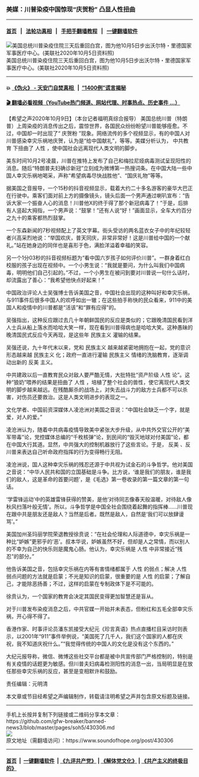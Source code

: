 ###  美媒：川普染疫中国惊现“庆贺粉” 凸显人性扭曲
------------------------

#### [首页](https://github.com/gfw-breaker/banned-news3/blob/master/README.md) &nbsp;&nbsp;|&nbsp;&nbsp; [法轮功真相](https://github.com/begood0513/basic/blob/master/README.md)  &nbsp;&nbsp;|&nbsp;&nbsp; [手把手翻墙教程](https://github.com/gfw-breaker/guides/wiki)  &nbsp;&nbsp;|&nbsp;&nbsp; [一键翻墙软件](https://github.com/gfw-breaker/nogfw/blob/master/README.md)  



<div><img alt="美国总统川普染疫住院三天后重回白宫，图为他10月5日步出沃尔特・里德国家军事医疗中心。(美联社2020年10月5日资料照)" src="https://img.soundofhope.org/2020-10/678-1602227940854.jpg"/>
<br/><figcaption class="caption">
 美国总统川普染疫住院三天后重回白宫，图为他10月5日步出沃尔特・里德国家军事医疗中心。(美联社2020年10月5日资料照)
</figcaption></div><hr/>

#### 💥 [《伪火》 - 天安门自焚真相 ](http://158.247.195.190:10000/videos/blog/weihuo.html)&nbsp; |&nbsp; [“1400例”谎言揭秘  ](http://158.247.195.190:10000/videos/blog/jiexi1400.html)

#### [ 🎬  翻墙必看视频（YouTube热门频道、网站代理、时事热点、历史事件 ...）](https://github.com/gfw-breaker/links/blob/master/banned.md)

<div><div class="Content__Wrapper sc-1bvya0-0 grZQxZ">
 <p class="meta-top">
  <span class="meta">
   【希望之声2020年10月9日】（本台记者福明真综合报导）
  </span>
  美国总统川普（特朗普）上周染疫的消息传出之后，震惊世界，各国民众纷纷盼望川普能够痊愈。不过，中国却一时出现了“
  <ok href="/term/393568">
   庆贺粉
  </ok>
  ”现象。网络流传的多个视频显示，有的中国人对川普感染幸灾乐祸地庆贺，认为是“给中国献礼”，等等。美媒分析认为，
  <ok href="/term/10449">
   中共教育
  </ok>
  下扭曲了
  <ok href="/term/8709">
   人性
  </ok>
  ，使中国社会远离现代人类文明的脚步。
 </p>
 <p>
  美东时间10月2号凌晨，川普在推特上发布了自己和梅拉尼娅病毒测试呈现阳性的消息。随后“特朗普夫妇确诊新冠”立刻成为微博第一热搜词条。在中国大陆一些中国人幸灾乐祸地喝采，声称“希望病毒尽快战胜他”、“国庆礼物”等等。
 </p>
 <div class="AD_Embed__Wrap-sc-1xslmin-0 igMuqX module desktop">
  <div>
  </div>
 </div>
 <p>
  据美国之音报导，一个15秒的抖音视频显示，载着大约二十多名游客的豪华大巴正在行驶中。乘客们面对前上方的摄像镜头，镜头后面一个男声通过喇叭宣布：“告诉大家一个振奋人心的消息！川普他X的终于得了那个新冠病毒了！”于是，后排有人竖起大拇指，一个男声说：“鼓掌！”还有人说“好！”画面显示，全车大约百分之九十的乘客都热烈鼓掌。
 </p>
 <p>
  一个东森新闻的7秒视频配上了英文字幕。街头受访的两名蓝衣女子中的年纪较轻者兴高采烈地说：“举国欢庆，普天同庆，非常非常好！这是川普给中国的一个献礼。”站在她身边的同伴也是喜形于色，满脸洋溢着幸福的笑容。
 </p>
 <p>
  另一个1分03秒的抖音视频标题为“看中国六岁孩子如何评价川普”。一群身着红白校服的孩子出现在视频中。一个小男生说：“我就是要问，为什么叫我们中国病毒，明明他们自己引起的。”不过，一个小男生在被问到要对川普说一句什么话时，却流露出了善心：“我希望他快点好起来！”
 </p>
 <p>
  中国政治评论人士吴强博士告诉美国之音，中国社会出现的这种叫好和幸灾乐祸，与911事件后很多中国人的欢呼如出一辙；在这些拍手称快的民众看来，911中的美国人和疫情中的川普都是“活该”和“罪有应得”的。
 </p>
 <p>
  吴强指出，这种反应跟过去几十年朝鲜国民的反应是类似的；它跟晚清国民看到洋人士兵从船上落水而哈哈大笑一样，现在看到川普得病也是哈哈大笑。这种愚昧的晚清国民式反应今天再现，是这些年
  <ok href="/term/3722">
   民族主义
  </ok>
  灌输的结果。
 </p>
 <p>
  吴强还说，九十年代末以来，党和
  <ok href="/term/3722">
   民族主义
  </ok>
  越来越紧密地拥抱在一起，党的意识形态越来越
  <ok href="/term/3722">
   民族主义
  </ok>
  化；政府一直进行灌输
  <ok href="/term/3722">
   民族主义
  </ok>
  情绪的洗脑教育，逐渐调动出新的
  <ok href="/term/2435">
   反美
  </ok>
  主义。
 </p>
 <p>
  中共建政以后一直教育民众对敌人要严酷无情，大批特批“资产阶级
  <ok href="/term/8709">
   人性
  </ok>
  论”。这种“狼奶”喂养的结果是扭曲了
  <ok href="/term/8709">
   人性
  </ok>
  ，培植了整个社会的兽性，使它离现代人类文明的脚步越来越远。在残酷厮杀的战场上，对失去战斗力的敌方士兵都不可以杀害，对伤员还要救治。这是人类文明进步的表现之一。
 </p>
 <p>
  文化学者、中国前资深媒体人凌沧洲对美国之音说：“中国社会缺乏一个字，就是爱，对人的爱。”
 </p>
 <p>
  凌沧洲认为，随着中共病毒疫情导致美中紧张大步升级，从中共外交官公开的“美军带毒”论，党控媒体总编的“千枚核弹”论，到民间的“毁灭地球对付美国”论，都在中国大行其道。显然，中共强大的控制机器放行了这些言论。于是，
  <ok href="/term/2435">
   反美
  </ok>
  、反川普来表达自己听命政府指挥的行为变得畅行无阻。
 </p>
 <p>
  凌沧洲说，国人这种幸灾乐祸的残忍还源于中共视为试金石的斗争哲学。他对美国之音说：“中华人民共和国的立国基础是斗争。比方说，‘谁是我们的朋友，谁是我们的敌人，这是革命的首要问题’，是《毛选》第一卷收录的第一篇文章的第一句话。
 </p>
 <div class="AD_Embed__Wrap-sc-1xslmin-0 igMuqX module desktop">
  <div>
  </div>
 </div>
 <p>
  ‘学雷锋运动’中的英雄雷锋获得的赞美，是他‘对待同志像春天般温暖，对待敌人像秋风扫落叶般无情’。所以，斗争哲学是中国全社会围绕着起舞的指挥棒……川普现在跟中共是朋友还是敌人？当然是后者。既然是敌人，自然是‘我们可以放肆谩骂’。”
 </p>
 <p>
  美国加州圣玛丽学院荣退教授徐贲说：“在社会伦理和人际道德中，幸灾乐祸是一种比“妒嫉”更邪乎的‘恶’。叔本华说，妒嫉虽然不好，但却是人之常情，而以别人的不幸为自己的快乐则是魔鬼心肠。他认为，幸灾乐祸是
  <ok href="/term/8709">
   人性
  </ok>
  中非常接近“残忍”的部分。”
 </p>
 <p>
  他告诉美国之音，包括幸灾乐祸在内等有害情绪都属于
  <ok href="/term/8709">
   人性
  </ok>
  的弱点；解决
  <ok href="/term/8709">
   人性
  </ok>
  弱点问题的方法就是启蒙；不光是知识的启蒙，很重要的是
  <ok href="/term/8709">
   人性
  </ok>
  的启蒙；了解自己，才能除恶扬善；不过，这样的启蒙在专制政体下是不可能的。
 </p>
 <p>
  徐贲认为，一个国家的教育会决定其国民变得更加智慧还是盲从。
 </p>
 <p>
  对于川普发布染疫消息之后，中共官媒一开始并未表态，但粉红和五毛全部幸灾乐祸，开心得不得了。
 </p>
 <p>
  香港作家、时事评论员潘东凯接受大纪元《珍言真语》热点直播栏目采访时则表示，以2001年“911”事件举例说，“美国死了几千人，我们这个国家的人都在庆祝，我不知道庆祝什么。”“我觉得传统的中国人的文化是没有这个东西的。”
 </p>
 <p>
  大纪元报导称，微信、微博这些社交平台都是被中共宣传部门严格控制的，特别是有关疫情的话题更为敏感。但川普夫妇病毒检测阳性的消息一出，当局明显是在放任那些幸灾乐祸的反应，甚至是变相默许和鼓励。
 </p>
 <p class="meta-btm">
  责任编辑：元明清
 </p>
 <p class="meta-btm">
  本文章或节目经希望之声编辑制作，转载请注明希望之声并包含原文标题及链接。
 </p>
</div>
</div>
<hr/>
手机上长按并复制下列链接或二维码分享本文章：<br/>
https://github.com/gfw-breaker/banned-news3/blob/master/pages/soh5/430306.md <br/>
<a href='https://github.com/gfw-breaker/banned-news3/blob/master/pages/soh5/430306.md'><img src='https://github.com/gfw-breaker/banned-news3/blob/master/pages/soh5/430306.md.png'/></a> <br/>
原文地址（需翻墙访问）：https://www.soundofhope.org/post/430306


------------------------
#### [首页](https://github.com/gfw-breaker/banned-news3/blob/master/README.md) &nbsp;|&nbsp; [一键翻墙软件](https://github.com/gfw-breaker/nogfw/blob/master/README.md) &nbsp;| [《九评共产党》](https://github.com/gfw-breaker/9ping.md/blob/master/README.md#九评之一评共产党是什么) | [《解体党文化》](https://github.com/gfw-breaker/jtdwh.md/blob/master/README.md) | [《共产主义的终极目的》](https://github.com/gfw-breaker/gczydzjmd.md/blob/master/README.md)


<img src='http://gfw-breaker.win/banned-news3/pages/soh5/430306.md' width='0px' height='0px'/>